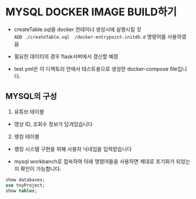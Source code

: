 # MYSQL DOCKER IMAGE BUILD하기
- createTable.sql을 docker 컨테이너 생성시에 실행시킬 것  
  `ADD ./createTable.sql  /docker-entrypoint-initdb.d` 명령어를 사용하였음  
- 필요한 데이터의 경우 flask서버에서 갱신할 예정  

- test.yml은 이 디렉토리 안에서 테스트용으로 생성한 docker-compose file입니다.   

## MYSQL의 구성
1. 유튜브 테이블  
  - 영상 ID, 조회수 정보가 담겨있습니다  
2. 랭킹 테이블  
  - 랭킹 시스템 구현을 위해 사용자 닉네임을 입력받습니다  

- mysql workbanch로 접속하여 아래 명령어들을 사용하면 제대로 초기화가 되었는지 확인이 가능합니다.
```sql
show databases;
use toyProject;
show tables;
```